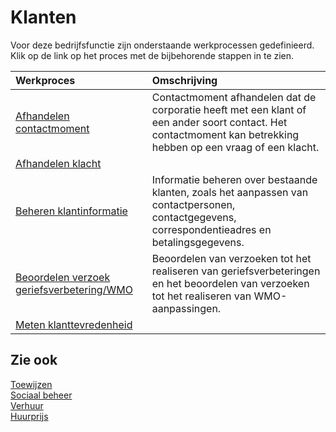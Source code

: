 # Klanten

Voor deze bedrijfsfunctie zijn onderstaande werkprocessen gedefinieerd. Klik op de link op het proces met de bijbehorende stappen in te zien.

Werkproces | Omschrijving
:--- | :---
[Afhandelen contactmoment](afhandelen-contactmoment/) | Contactmoment afhandelen dat de corporatie heeft met een klant of een ander soort contact. Het contactmoment kan betrekking hebben op een vraag of een klacht.
[Afhandelen klacht](afhandelen-klacht/) | 
[Beheren klantinformatie](beheren-klantinformatie/) | Informatie beheren over bestaande klanten, zoals het aanpassen van contactpersonen, contactgegevens, correspondentieadres en betalingsgegevens.
[Beoordelen verzoek geriefsverbetering/WMO](beoordelen-verzoek-geriefsverbetering-WMO/) | Beoordelen van verzoeken tot het realiseren van geriefsverbeteringen en het beoordelen van verzoeken tot het realiseren van WMO-aanpassingen.
[Meten klanttevredenheid](meten-klanttevredenheid/) | 

## Zie ook

[Toewijzen](../toewijzen/)  
[Sociaal beheer](../sociaal-beheer/)  
[Verhuur](../uitvoeren-ontwikkelproject/)  
[Huurprijs](../uitvoeren-ontwikkelproject/)
